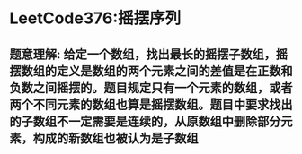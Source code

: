 # LeetCode376:摇摆序列

## 题意理解: 给定一个数组，找出最长的摇摆子数组，摇摆数组的定义是数组的两个元素之间的差值是在正数和负数之间摇摆的。题目规定只有一个元素的数组，或者两个不同元素的数组也算是摇摆数组。题目中要求找出的子数组不一定需要是连续的，从原数组中删除部分元素，构成的新数组也被认为是子数组
